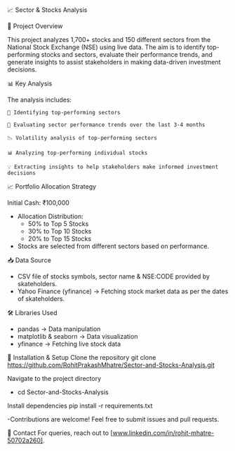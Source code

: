 📈 Sector & Stocks Analysis

📌 Project Overview

  This project analyzes 1,700+ stocks and 150 different sectors from the National Stock Exchange (NSE) using live data. The aim is to identify top-performing stocks and sectors, evaluate their performance trends,     and generate insights to assist stakeholders in making data-driven investment decisions.

📊 Key Analysis

The analysis includes:

    📌 Identifying top-performing sectors
    
    🔄 Evaluating sector performance trends over the last 3-4 months
    
    📉 Volatility analysis of top-performing sectors
    
    📊 Analyzing top-performing individual stocks
    
    💡 Extracting insights to help stakeholders make informed investment decisions

📈 Portfolio Allocation Strategy

Initial Cash: ₹100,000
- Allocation Distribution:
  - 50% to Top 5 Stocks
  - 30% to Top 10 Stocks
  - 20% to Top 15 Stocks
- Stocks are selected from different sectors based on performance.

📥 Data Source
  - CSV file of stocks symbols, sector name & NSE:CODE provided by skateholders.
  - Yahoo Finance (yfinance) → Fetching stock market data as per the dates of skateholders.
    
🛠️ Libraries Used
  - pandas → Data manipulation
  - matplotlib & seaborn → Data visualization
  - yfinance → Fetching live stock data
 
🚀 Installation & Setup
Clone the repository
git clone https://github.com/RohitPrakashMhatre/Sector-and-Stocks-Analysis.git

Navigate to the project directory
- cd Sector-and-Stocks-Analysis

Install dependencies
 pip install -r requirements.txt
 
-Contributions are welcome! Feel free to submit issues and pull requests.

📧 Contact
For queries, reach out to [www.linkedin.com/in/rohit-mhatre-50702a260].
